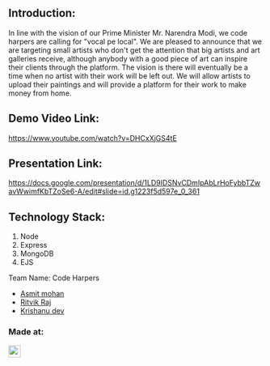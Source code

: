 ## Introduction:
  In line with the vision of our Prime Minister Mr. Narendra Modi, we code harpers are calling for "vocal pe local". We are pleased to announce that we are targeting small artists who don't get the attention that big artists and art galleries receive, although anybody with a good piece of art can inspire their clients through the platform. The vision is there will eventually be a time when no artist with their work will be left out. We will allow artists to upload their paintings and will provide a platform for their work to make money from home.

## Demo Video Link:
<a href="https://youtu.be/dQw4w9WgXcQ">https://www.youtube.com/watch?v=DHCxXjGS4tE</a>

## Presentation Link:
  <a href="https://cutt.ly/H365PPT"> https://docs.google.com/presentation/d/1LD9IDSNvCDmIpAbLrHoFybbTZwavWwimfKbTZoSe6-A/edit#slide=id.g1223f5d597e_0_361 </a>

## Technology Stack:
 1) Node
 2) Express
 3) MongoDB
 4) EJS
 
 Team Name: Code Harpers
 
* [Asmit mohan](https://github.com/Asmit-Mohan)
* [Ritvik Raj](https://github.com/ashu12chi)
* [Krishanu dev](https://github.com/kd1995-max)

### Made at:
<a href="https://hack36.com"> <img src="https://cutt.ly/BuiltAtHack36" height=24px> </a>
